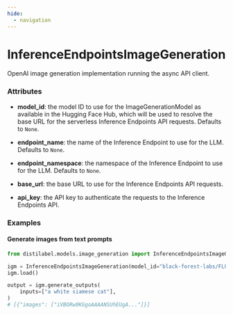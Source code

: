 ```yaml
---
hide:
  - navigation
---
```

# InferenceEndpointsImageGeneration


OpenAI image generation implementation running the async API client.







### Attributes

- **model_id**: the model ID to use for the ImageGenerationModel as available in the Hugging Face Hub, which  will be used to resolve the base URL for the serverless Inference Endpoints API requests.  Defaults to `None`.

- **endpoint_name**: the name of the Inference Endpoint to use for the LLM. Defaults to `None`.

- **endpoint_namespace**: the namespace of the Inference Endpoint to use for the LLM. Defaults to `None`.

- **base_url**: the base URL to use for the Inference Endpoints API requests.

- **api_key**: the API key to authenticate the requests to the Inference Endpoints API.







### Examples


#### Generate images from text prompts
```python
from distilabel.models.image_generation import InferenceEndpointsImageGeneration

igm = InferenceEndpointsImageGeneration(model_id="black-forest-labs/FLUX.1-schnell", api_key="api.key")
igm.load()

output = igm.generate_outputs(
    inputs=["a white siamese cat"],
)
# [{"images": ["iVBORw0KGgoAAAANSUhEUgA..."]}]
```



